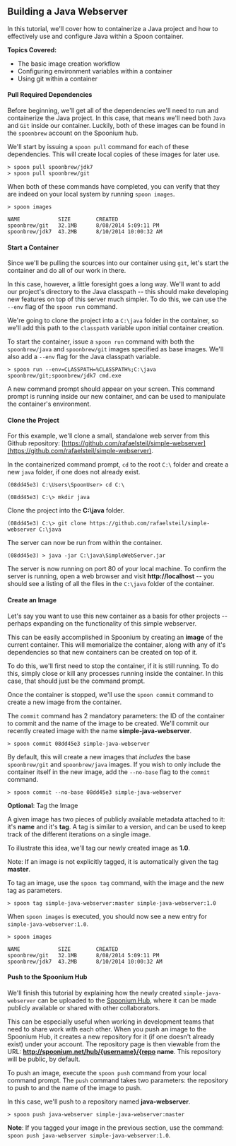 ## Building a Java Webserver

In this tutorial, we'll cover how to containerize a Java project and how to effectively use and configure Java within a Spoon container. 

**Topics Covered:**

- The basic image creation workflow
- Configuring environment variables within a container
- Using git within a container

#### Pull Required Dependencies

Before beginning, we'll get all of the dependencies we'll need to run and containerize the Java project. In this case, that means we'll need both `Java` and `Git` inside our container. Luckily, both of these images can be found in the `spoonbrew` account on the Spoonium hub. 

We'll start by issuing a `spoon pull` command for each of these dependencies. This will create local copies of these images for later use. 

```
> spoon pull spoonbrew/jdk7
> spoon pull spoonbrew/git
```

When both of these commands have completed, you can verify that they are indeed on your local system by running `spoon images`. 

```
> spoon images

NAME			SIZE		CREATED
spoonbrew/git	32.1MB 		8/08/2014 5:09:11 PM
spoonbrew/jdk7	43.2MB 		8/10/2014 10:00:32 AM
```

#### Start a Container

Since we'll be pulling the sources into our container using `git`, let's start the container and do all of our work in there. 

In this case, however, a little foresight goes a long way. We'll want to add our project's directory to the Java classpath -- this should make developing new features on top of this server much simpler. To do this, we can use the `--env` flag of the `spoon run` command. 

We're going to clone the project into a `C:\java` folder in the container, so we'll add this path to the `classpath` variable upon initial container creation. 

To start the container, issue a `spoon run` command with both the `spoonbrew/java` and `spoonbrew/git` images specified as base images. We'll also add a `--env` flag for the Java classpath variable. 

```
> spoon run --env=CLASSPATH=%CLASSPATH%;C:\java spoonbrew/git;spoonbrew/jdk7 cmd.exe
```

A new command prompt should appear on your screen. This command prompt is running inside our new container, and can be used to manipulate the container's environment. 

#### Clone the Project

For this example, we'll clone a small, standalone web server from this Github repository: [https://github.com/rafaelsteil/simple-webserver](https://github.com/rafaelsteil/simple-webserver). 

In the containerized command prompt, `cd` to the root `C:\` folder and create a new `java` folder, if one does not already exist. 
```
(08dd45e3) C:\Users\SpoonUser> cd C:\
```

```
(08dd45e3) C:\> mkdir java
```

Clone the project into the **C:\\java** folder. 

```
(08dd45e3) C:\> git clone https://github.com/rafaelsteil/simple-webserver C:\java
```

The server can now be run from within the container.

```
(08dd45e3) > java -jar C:\java\SimpleWebServer.jar
```

The server is now running on port 80 of your local machine. To confirm the server is running, open a web browser and visit **http://localhost** -- you should see a listing of all the files in the `C:\java` folder of the container. 

#### Create an Image

Let's say you want to use this new container as a basis for other projects -- perhaps expanding on the functionality of this simple webserver. 

This can be easily accomplished in Spoonium by creating an **image** of the current container. This will memorialize the container, along with any of it's dependencies so that new containers can be created on top of it. 

To do this, we'll first need to stop the container, if it is still running. To do this, simply close or kill any processes running inside the container. In this case, that should just be the command prompt. 

Once the container is stopped, we'll use the `spoon commit` command to create a new image from the container. 

The `commit` command has 2 mandatory parameters: the ID of the container to commit and the name of the image to be created. We'll commit our recently created image with the name **simple-java-webserver**. 

```
> spoon commit 08dd45e3 simple-java-webserver
```

By default, this will create a new images that *includes* the base `spoonbrew/git` and `spoonbrew/java` images. If you wish to only include the container itself in the new image, add the `--no-base` flag to the `commit` command. 

```
> spoon commit --no-base 08dd45e3 simple-java-webserver
```

**Optional**: Tag the Image

A given image has two pieces of publicly available metadata attached to it: it's **name** and it's **tag**. A tag is similar to a version, and can be used to keep track of the different iterations on a single image. 

To illustrate this idea, we'll tag our newly created image as **1.0**.

Note: If an image is not explicitly tagged, it is automatically given the tag **master**. 

To tag an image, use the `spoon tag` command, with the image and the new tag as parameters. 

```
> spoon tag simple-java-webserver:master simple-java-webserver:1.0
```

When `spoon images` is executed, you should now see a new entry for `simple-java-webserver:1.0`.

```
> spoon images

NAME			SIZE		CREATED
spoonbrew/git	32.1MB 		8/08/2014 5:09:11 PM
spoonbrew/jdk7	43.2MB 		8/10/2014 10:00:32 AM
```

#### Push to the Spoonium Hub

We'll finish this tutorial by explaining how the newly created `simple-java-webserver` can be uploaded to the [Spoonium Hub](http://spoonium.net/hub), where it can be made publicly available or shared with other collaborators. 

This can be especially useful when working in development teams that need to share work with each other. When you push an image to the Spoonium Hub, it creates a new repository for it (if one doesn't already exist) under your account. The repository page is then viewable from the URL: **http://spoonium.net/hub/{username}/{repo name**. This repository will be public, by default. 

 To push an image, execute the `spoon push` command from your local command prompt. The `push` command takes two parameters: the repository to push to and the name of the image to push. 

In this case, we'll push to a repository named **java-webserver**. 

```
> spoon push java-webserver simple-java-webserver:master
```

**Note**: If you tagged your image in the previous section, use the command: `spoon push java-webserver simple-java-webserver:1.0`. 